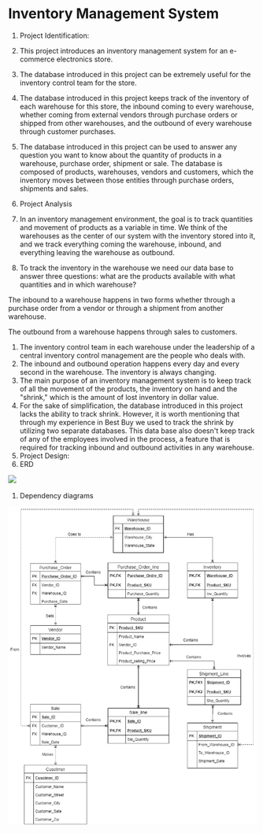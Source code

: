 # Inventory Management System

1. Project Identification:
  1. This project introduces an inventory management system for an e-commerce electronics store.
  2. The database introduced in this project can be extremely useful for the inventory control team for the store.
  3. The database introduced in this project keeps track of the inventory of each warehouse for this store, the inbound coming to every warehouse, whether coming from external vendors through purchase orders or shipped from other warehouses, and the outbound of every warehouse through customer purchases.
  4. The database introduced in this project can be used to answer any question you want to know about the quantity of products in a warehouse, purchase order, shipment or sale. The database is composed of products, warehouses, vendors and customers, which the inventory moves between those entities through purchase orders, shipments and sales.

1. Project Analysis
  1. In an inventory management environment, the goal is to track quantities and movement of products as a variable in time. We think of the warehouses as the center of our system with the inventory stored into it, and we track everything coming the warehouse, inbound, and everything leaving the warehouse as outbound.
  2. To track the inventory in the warehouse we need our data base to answer three questions: what are the products available with what quantities and in which warehouse?

The inbound to a warehouse happens in two forms whether through a purchase order from a vendor or through a shipment from another warehouse.

The outbound from a warehouse happens through sales to customers.

  1. The inventory control team in each warehouse under the leadership of a central inventory control management are the people who deals with.
  2. The inbound and outbound operation happens every day and every second in the warehouse. The inventory is always changing.
  3. The main purpose of an inventory management system is to keep track of all the movement of the products, the inventory on hand and the &quot;shrink,&quot; which is the amount of lost inventory in dollar value.
  4. For the sake of simplification, the database introduced in this project lacks the ability to track shrink. However, it is worth mentioning that through my experience in Best Buy we used to track the shrink by utilizing two separate databases. This data base also doesn&#39;t keep track of any of the employees involved in the process, a feature that is required for tracking inbound and outbound activities in any warehouse.
1. Project Design:
  1. ERD

![](RackMultipart20200504-4-12bmfoh_html_8adac80a6f668b84.png)

  1. Dependency diagrams

![](https://github.com/peterbassem1996/Inventory_management-/blob/master/DB%20Project.png)
